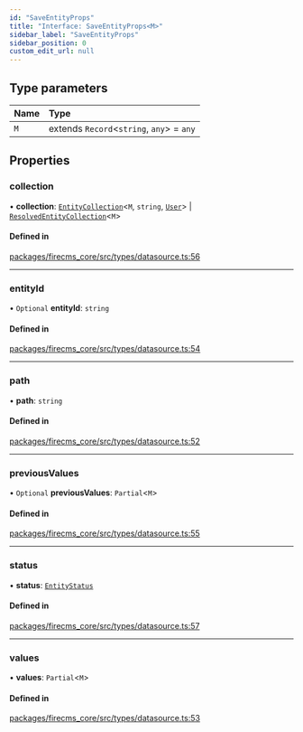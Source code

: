 ```yaml
---
id: "SaveEntityProps"
title: "Interface: SaveEntityProps<M>"
sidebar_label: "SaveEntityProps"
sidebar_position: 0
custom_edit_url: null
---
```


## Type parameters

| Name | Type |
| :------ | :------ |
| `M` | extends `Record`\<`string`, `any`\> = `any` |

## Properties

### collection

• **collection**: [`EntityCollection`](EntityCollection.md)\<`M`, `string`, [`User`](../types/User.md)\> \| [`ResolvedEntityCollection`](../types/ResolvedEntityCollection.md)\<`M`\>

#### Defined in

[packages/firecms_core/src/types/datasource.ts:56](https://github.com/FireCMSco/firecms/blob/d45f3739/packages/firecms_core/src/types/datasource.ts#L56)

___

### entityId

• `Optional` **entityId**: `string`

#### Defined in

[packages/firecms_core/src/types/datasource.ts:54](https://github.com/FireCMSco/firecms/blob/d45f3739/packages/firecms_core/src/types/datasource.ts#L54)

___

### path

• **path**: `string`

#### Defined in

[packages/firecms_core/src/types/datasource.ts:52](https://github.com/FireCMSco/firecms/blob/d45f3739/packages/firecms_core/src/types/datasource.ts#L52)

___

### previousValues

• `Optional` **previousValues**: `Partial`\<`M`\>

#### Defined in

[packages/firecms_core/src/types/datasource.ts:55](https://github.com/FireCMSco/firecms/blob/d45f3739/packages/firecms_core/src/types/datasource.ts#L55)

___

### status

• **status**: [`EntityStatus`](../types/EntityStatus.md)

#### Defined in

[packages/firecms_core/src/types/datasource.ts:57](https://github.com/FireCMSco/firecms/blob/d45f3739/packages/firecms_core/src/types/datasource.ts#L57)

___

### values

• **values**: `Partial`\<`M`\>

#### Defined in

[packages/firecms_core/src/types/datasource.ts:53](https://github.com/FireCMSco/firecms/blob/d45f3739/packages/firecms_core/src/types/datasource.ts#L53)

